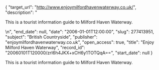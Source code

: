 {
  "target_url": "http://www.enjoymilfordhavenwaterway.co.uk/", 
  "description": "<p>This is a tourist information guide to Milford Haven Waterway.</p>\n", 
  "end_date": null, 
  "date": "2006-01-01T12:00:00", 
  "slug": 277413951, 
  "subject": "British Countryside", 
  "publisher": "enjoymilfordhavenwaterway.co.uk", 
  "open_access": true, 
  "title": "Enjoy Milford Haven Waterway", 
  "record_id": "20060101T120000/zrI6h4JKX+xCH6y1TOTQqA==", 
  "start_date": null
}

<p>This is a tourist information guide to Milford Haven Waterway.</p>
